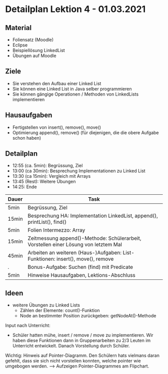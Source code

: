 
Detailplan Lektion 4 - 01.03.2021
===========================================

Material
--------

* Foliensatz (Moodle)
* Eclipse
* Beispiellösung LinkedList
* Übungen auf Moodle

Ziele
-----

* Sie verstehen den Aufbau einer Linked List
* Sie können eine Linked List in Java selber programmieren
* Sie können gängige Operationen / Methoden von LinkedLists implementieren

Hausaufgaben
--------------

* Fertigstellen von insert(), remove(), move()
* Optimierung append(), remove() (für diejenigen, die die obere Aufgabe schon haben)

Detailplan
----------


* 12:55 (ca. 5min): Begrüssung, Ziel
* 13:00 (ca 30min): Besprechung Implementationen zu Linked List
* 13:30 (ca 15min): Vergleich mit Arrays
* 13:45 (Rest): Weitere Übungen
* 14:25: Ende


Dauer      | Task
-----------|-----------------------------------------------------------
5min       | Begrüssung, Ziel
15min      | Besprechung HA: Implementation LinkedList, append(), printList(), find()
5min       | Folien Intermezzo: Array
15min      | Zeitmessung append()-Methode: Schülerarbeit, Vorstellen einer Lösung von letztem Mal
45min      | Arbeiten an weiteren (Haus-)Aufgaben: List-Funktionen: insert(), move(), remove
.          | Bonus-Aufgabe: Suchen (find) mit Predicate
5min       | Hinweise Hausaufgaben, Lektions-Abschluss


Ideen
--------

* weitere Übungen zu Linked Lists
  * Zählen der Elemente: count()-Funktion
  * Node an bestimmter Position zurückgeben: getNodeAt()-Methode

Input nach Unterricht:
- Schüler hatten mühe, insert / remove / move zu implementieren. Wir haben diese Funktionen dann in Gruppenarbeiten zu 2/3 Leuten im Unterricht entwickelt.
Danach Vorstellung durch Schüler.

Wichtig: Hinweis auf Pointer-Diagramm. Den Schülern hats
vielmans daran gefehlt, dass sie sich nicht vorstellen konnten, welche pointer wie umgebogen werden.
--> Aufzeigen Pointer-Diagrammes am Flipchart.


